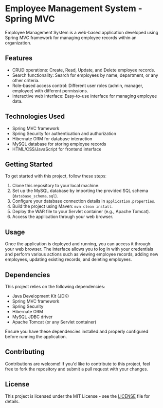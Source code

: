 # Employee Management System - Spring MVC

Employee Management System is a web-based application developed using Spring MVC framework for managing employee records within an organization.

## Features

- CRUD operations: Create, Read, Update, and Delete employee records.
- Search functionality: Search for employees by name, department, or any other criteria.
- Role-based access control: Different user roles (admin, manager, employee) with different permissions.
- Interactive web interface: Easy-to-use interface for managing employee data.

## Technologies Used

- Spring MVC framework
- Spring Security for authentication and authorization
- Hibernate ORM for database interaction
- MySQL database for storing employee records
- HTML/CSS/JavaScript for frontend interface

## Getting Started

To get started with this project, follow these steps:

1. Clone this repository to your local machine.
2. Set up the MySQL database by importing the provided SQL schema (`database_schema.sql`).
3. Configure your database connection details in `application.properties`.
4. Build the project using Maven: `mvn clean install`.
5. Deploy the WAR file to your Servlet container (e.g., Apache Tomcat).
6. Access the application through your web browser.

## Usage

Once the application is deployed and running, you can access it through your web browser. The interface allows you to log in with your credentials and perform various actions such as viewing employee records, adding new employees, updating existing records, and deleting employees.

## Dependencies

This project relies on the following dependencies:

- Java Development Kit (JDK)
- Spring MVC framework
- Spring Security
- Hibernate ORM
- MySQL JDBC driver
- Apache Tomcat (or any Servlet container)

Ensure you have these dependencies installed and properly configured before running the application.

## Contributing

Contributions are welcome! If you'd like to contribute to this project, feel free to fork the repository and submit a pull request with your changes.

## License

This project is licensed under the MIT License - see the [LICENSE](LICENSE) file for details.
